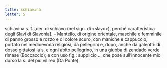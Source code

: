 ```yaml
---
title: schiavina
letter: S
---
```

schiavina s. f. [der. di schiavo (nel sign. di «slavo»), perché caratteristica degli Slavi di Slavonia]. – Mantello, di origine orientale, maschile e femminile di panno grosso e rozzo e di colore scuro, con maniche e cappuccio, portato nel medioevoda religiosi, da pellegrini e, dopo, anche da galeotti: di dosso gittatosi la s. e ogni abito pellegrino, in una giubba di zendado verde rimase (Boccaccio); e con uso fig.: supplicio ... che pose sull’innocente mio dorso la s. del più vil reo (Da Ponte).